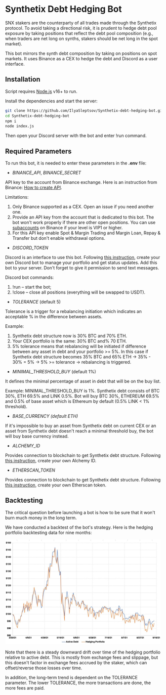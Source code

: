 # Synthetix Debt Hedging Bot
SNX stakers are the counterparty of all trades made through the Synthetix protocol. To avoid taking a directional risk, it is prudent to hedge debt pool exposure by taking positions that reflect the debt pool composition (e.g., when traders are net long on synths, stakers should be net long in the spot market).

This bot mirrors the synth debt composition by taking on positions on spot markets. It uses Binance as a CEX to hedge the debt and Discord as a user interface.

## Installation

Script requires [Node.js](https://nodejs.org/) v16+ to run.

Install the dependencies and start the server:

```sh
git clone https://github.com/IlyaSleptsov/Synthetix-debt-hedging-bot.git
cd Synthetix-debt-hedging-bot
npm i
node index.js
```
Then open your Discord server with the bot and enter !run command.



## Required Parameters
To run this bot, it is needed to enter these parameters in the **.env** file:

- *BINANCE_API*, *BINANCE_SECRET*

API key to the account from Binance exchange. Here is an instruction from Binance: [How to create API](https://www.binance.com/en/support/faq/360002502072).

Limitations:
1. Only Binance supported as a CEX. Open an issue if you need another one.
2. Provide an API key from the account that is dedicated to this bot. The bot won't work properly if there are other open positions. You can use [subaccounts](https://www.binance.com/en/support/faq/360020632811) on Binance if your level is VIP1 or higher.
3. For this API key enable Spot & Margin Trading and Margin Loan, Repay & Transfer but don't enable withdrawal options.

- *DISCORD_TOKEN*

Discord is an interface to use this bot. Following [this instruction](https://www.writebots.com/discord-bot-token/), create your own Discord bot to manage your portfolio and get status updates. Add this bot to your server. Don't forget to give it permission to send text messages.

Discord bot commands:
1. !run – start the bot;
2. !close – close all positions (everything will be swapped to USDT).

- *TOLERANCE* (default 5)

Tolerance is a trigger for a rebalancing initiation which indicates an acceptable % in the difference between assets.

Example:
1. Synthetix debt structure now is 30% BTC and 70% ETH.
2. Your CEX portfolio is the same: 30% BTC and% 70 ETH.
3. 5% tolerance means that rebalancing will be initiated if difference between any asset in debt and your portfolio >= 5%. In this case if Synthetix debt structure becomes 35% BTC and 65% ETH -> 35% - 30% = 5% -> 5% >= tolerance -> rebalancing is triggered.

- *MINIMAL_THRESHOLD_BUY* (default 1%)

It defines the minimal percentage of asset in debt that will be on the buy list.

Example: MINIMAL_THRESHOLD_BUY is 1%. Synthetix debt consists of BTC 30%, ETH 69.5% and LINK 0.5%. Bot will buy BTC 30%, ETHEREUM 69.5% and 0.5% of base asset which is Ethereum by default (0.5% LINK < 1% threshold).

- *BASE_CURRENCY (default ETH)*

If it's impossible to buy an asset from Synthetix debt on current CEX or an asset from Synthetix debt doesn't reach a minimal threshold buy, the bot will buy base currency instead.

- *ALCHEMY_ID*

Provides connection to blockchain to get Synthetix debt structure. Following [this instruction](https://docs.alchemy.com/alchemy/introduction/getting-started), create your own Alchemy ID.

- *ETHERSCAN_TOKEN*

Provides connection to blockchain to get Synthetix debt structure. Following [this instruction](https://etherscan.io/apidocs), create your own Etherscan token.

## Backtesting
The critical question before launching a bot is how to be sure that it won't burn much money in the long term.

We have conducted a backtest of the bot's strategy. Here is the hedging portfolio backtesting data for nine months:

![backtesting data](files/backtest.jpg)


Note that there is a steady downward drift over time of the hedging portfolio relative to active debt. This is mostly from exchange fees and slippage, but this doesn't factor in exchange fees accrued by the staker, which can offset/reverse those losses over time.

In addition, the long-term trend is dependent on the TOLERANCE parameter. The lower TOLERANCE, the more transactions are done, the more fees are paid.  
